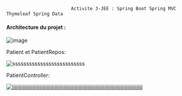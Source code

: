                             Activite 3-JEE : Spring Boot Spring MVC Thymeleaf Spring Data

            

#### Architecture du projet :

![image](https://user-images.githubusercontent.com/107000262/233133435-3698a32e-af1b-4c25-92f9-e667151557e1.png)

Patient et PatientRepos:

![ssssssssssssssssssssssssss](https://user-images.githubusercontent.com/107000262/233133924-6b5dfd93-bb06-4a83-bff3-bbf5a5fd3353.png)

PatientController:


![jjjjjjjjjjjjjjjjjjjjjjjjjjjjjjjjjjjjjjjjjjjjjjjjjjjjjjjjjjjjjjjjjjjjjjjjjjjjjjjjjjjjjjjjjjjjjjjjjjjjjj](https://user-images.githubusercontent.com/107000262/233134346-3cb8cd57-b44b-4dee-bd17-9453628150de.png)

